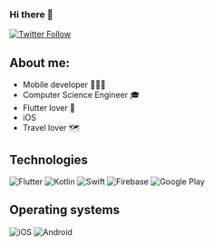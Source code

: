 ### Hi there 👋

<!--
**paulinaurbas/paulinaurbas** is a ✨ _special_ ✨ repository because its `README.md` (this file) appears on your GitHub profile.
<!-- Actual text -->

[![Twitter Follow](https://img.shields.io/twitter)](https://twitter.com/paulina_urbas)

## About me:
- Mobile developer 👩🏼‍💻
- Computer Science Engineer 🎓
- Flutter lover 💙
- iOS 
- Travel lover 🗺

## Technologies

![Flutter](https://img.shields.io/badge/Flutter%20-%2302569B.svg?&style=for-the-badge&logo=Flutter&logoColor=white)
![Kotlin](https://img.shields.io/badge/kotlin-%230095D5.svg?&style=for-the-badge&logo=kotlin&logoColor=white)
![Swift](https://img.shields.io/badge/swift-%23FA7343.svg?&style=for-the-badge&logo=swift&logoColor=white)
![Firebase](https://img.shields.io/badge/firebase%20-%23039BE5.svg?&style=for-the-badge&logo=firebase)
![Google Play](https://img.shields.io/badge/Google_Play-414141?style=for-the-badge&logo=google-play&logoColor=white)

## Operating systems
![iOS](https://img.shields.io/badge/iOS-000000?style=for-the-badge&logo=ios&logoColor=white)
![Android](https://img.shields.io/badge/Android-3DDC84?style=for-the-badge&logo=android&logoColor=white)
